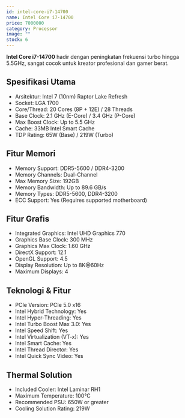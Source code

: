 ```yaml
---
id: intel-core-i7-14700
name: Intel Core i7-14700
price: 7000000
category: Processor
image: ""
stock: 6
---
```


**Intel Core i7-14700** hadir dengan peningkatan frekuensi turbo hingga 5.5GHz, sangat cocok untuk kreator profesional dan gamer berat.

## Spesifikasi Utama

- Arsitektur: Intel 7 (10nm) Raptor Lake Refresh
- Socket: LGA 1700
- Core/Thread: 20 Cores (8P + 12E) / 28 Threads
- Base Clock: 2.1 GHz (E-Core) / 3.4 GHz (P-Core)
- Max Boost Clock: Up to 5.5 GHz
- Cache: 33MB Intel Smart Cache
- TDP Rating: 65W (Base) / 219W (Turbo)

## Fitur Memori

- Memory Support: DDR5-5600 / DDR4-3200
- Memory Channels: Dual-Channel
- Max Memory Size: 192GB
- Memory Bandwidth: Up to 89.6 GB/s
- Memory Types: DDR5-5600, DDR4-3200
- ECC Support: Yes (Requires supported motherboard)

## Fitur Grafis

- Integrated Graphics: Intel UHD Graphics 770
- Graphics Base Clock: 300 MHz
- Graphics Max Clock: 1.60 GHz
- DirectX Support: 12.1
- OpenGL Support: 4.5
- Display Resolution: Up to 8K@60Hz
- Maximum Displays: 4

## Teknologi & Fitur

- PCIe Version: PCIe 5.0 x16
- Intel Hybrid Technology: Yes
- Intel Hyper-Threading: Yes
- Intel Turbo Boost Max 3.0: Yes
- Intel Speed Shift: Yes
- Intel Virtualization (VT-x): Yes
- Intel Smart Cache: Yes
- Intel Thread Director: Yes
- Intel Quick Sync Video: Yes

## Thermal Solution

- Included Cooler: Intel Laminar RH1
- Maximum Temperature: 100°C
- Recommended PSU: 650W or greater
- Cooling Solution Rating: 219W
